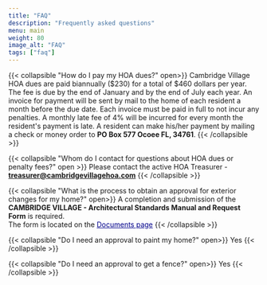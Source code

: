 ```yaml
---
title: "FAQ"
description: "Frequently asked questions"
menu: main
weight: 80
image_alt: "FAQ"
tags: ["faq"]
---
```

{{< collapsible "How do I pay my HOA dues?" open>}}
Cambridge Village HOA dues are paid biannually ($230) for a total of $460 dollars per year. The fee is due by the end of January and by the end of July each year. An invoice for payment will be sent by mail to the home of each resident a month before the due date. Each invoice must be paid in full to not incur any penalties. A monthly late fee of 4% will be incurred for every month the resident's payment is late. A resident can make his/her payment by mailing a check or money order to <strong>PO Box 577 Ocoee FL, 34761</strong>.
{{< /collapsible >}}

{{< collapsible "Whom do I contact for questions about HOA dues or penalty fees?" open >}}
Please contact the active HOA Treasurer - <strong><a href = "mailto: treasurer@cambridgevillagehoa.com">treasurer@cambridgevillagehoa.com</a></strong>
{{< /collapsible >}}

{{< collapsible "What is the process to obtain an approval for exterior changes for my home?"  open>}}
A completion and submission of the <strong>CAMBRIDGE VILLAGE - Architectural Standards Manual and Request Form</strong> is required. <br>The form is located on the <a href="/documents" style="color: #00008b;">Documents page</a>
{{< /collapsible >}}

{{< collapsible "Do I need an approval to paint my home?"  open>}}
Yes
{{< /collapsible >}}

{{< collapsible "Do I need an approval to get a fence?" open>}}
Yes
{{< /collapsible >}}




